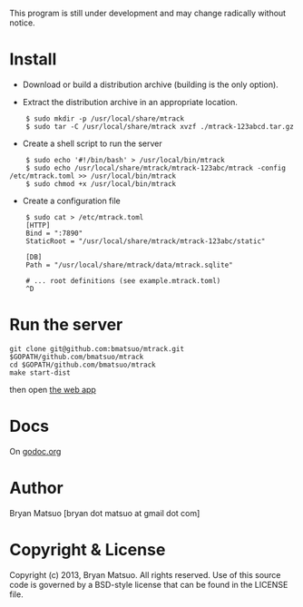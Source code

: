 [godoc.org]: http://godoc.org/github.com/bmatsuo/mtrack/ "godoc.org"

This program is still under development and may change radically without notice.

Install
=======

- Download or build a distribution archive (building is the only option).

- Extract the distribution archive in an appropriate location.
```
    $ sudo mkdir -p /usr/local/share/mtrack
    $ sudo tar -C /usr/local/share/mtrack xvzf ./mtrack-123abcd.tar.gz
```
- Create a shell script to run the server
```
    $ sudo echo '#!/bin/bash' > /usr/local/bin/mtrack
    $ sudo echo /usr/local/share/mtrack/mtrack-123abc/mtrack -config /etc/mtrack.toml >> /usr/local/bin/mtrack
    $ sudo chmod +x /usr/local/bin/mtrack
```
- Create a configuration file
```
    $ sudo cat > /etc/mtrack.toml
    [HTTP]
    Bind = ":7890"
    StaticRoot = "/usr/local/share/mtrack/mtrack-123abc/static"

    [DB]
    Path = "/usr/local/share/mtrack/data/mtrack.sqlite"

    # ... root definitions (see example.mtrack.toml)
    ^D
```

Run the server
==============

    git clone git@github.com:bmatsuo/mtrack.git $GOPATH/github.com/bmatsuo/mtrack
    cd $GOPATH/github.com/bmatsuo/mtrack
    make start-dist

then open [the web app](http://localhost:7890)

Docs
====

On [godoc.org][]

Author
======

Bryan Matsuo [bryan dot matsuo at gmail dot com]

Copyright & License
===================

Copyright (c) 2013, Bryan Matsuo.
All rights reserved.
Use of this source code is governed by a BSD-style license that can be
found in the LICENSE file.
